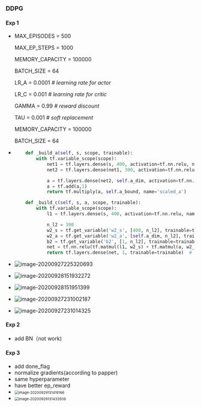 ### DDPG

#### Exp 1

- MAX_EPISODES = 500

  MAX_EP_STEPS = 1000

  MEMORY_CAPACITY = 100000

  BATCH_SIZE = 64

  LR_A = 0.0001  *# learning rate for actor*

  LR_C = 0.001  *# learning rate for critic*

  GAMMA = 0.99   *# reward discount*

  TAU = 0.001   *# soft replacement*

  MEMORY_CAPACITY = 100000

  BATCH_SIZE = 64

- ```python
      def _build_a(self, s, scope, trainable):
          with tf.variable_scope(scope):
              net1 = tf.layers.dense(s, 400, activation=tf.nn.relu, name='l1', trainable=trainable)
              net2 = tf.layers.dense(net1, 300, activation=tf.nn.relu, name='l2', trainable=trainable)
  
              a = tf.layers.dense(net2, self.a_dim, activation=tf.nn.tanh, name='a', trainable=trainable)
              a = tf.add(a,1)
              return tf.multiply(a, self.a_bound, name='scaled_a')
  
      def _build_c(self, s, a, scope, trainable):
          with tf.variable_scope(scope):
              l1 = tf.layers.dense(s, 400, activation=tf.nn.relu, name='l1', trainable=trainable)
  
              n_l2 = 300
              w2_s = tf.get_variable('w2_s', [400, n_l2], trainable=trainable)
              w2_a = tf.get_variable('w2_a', [self.a_dim, n_l2], trainable=trainable)
              b2 = tf.get_variable('b2', [1, n_l2], trainable=trainable)
              net = tf.nn.relu(tf.matmul(l1, w2_s) + tf.matmul(a, w2_a) + b2)
              return tf.layers.dense(net, 1, trainable=trainable)  # Q(s,a)
  ```


- ![image-20200927225320693](C:\Users\Admin\AppData\Roaming\Typora\typora-user-images\image-20200927225320693.png)
- ![image-20200928151932272](C:\Users\Admin\AppData\Roaming\Typora\typora-user-images\image-20200928151932272.png)
- ![image-20200928151951399](C:\Users\Admin\AppData\Roaming\Typora\typora-user-images\image-20200928151951399.png)
- ![image-20200927231002187](C:\Users\Admin\AppData\Roaming\Typora\typora-user-images\image-20200927231002187.png)
- ![image-20200927231014325](C:\Users\Admin\AppData\Roaming\Typora\typora-user-images\image-20200927231014325.png)

#### Exp 2

- add BN（not work)

#### Exp 3

- add done_flag
- normalize gradients(according to papper)
- same hyperparameter
- have better ep_reward
- <img src="C:\Users\Admin\AppData\Roaming\Typora\typora-user-images\image-20200929131419166.png" alt="image-20200929131419166" style="zoom: 67%;" />
- <img src="C:\Users\Admin\AppData\Roaming\Typora\typora-user-images\image-20200929131433509.png" alt="image-20200929131433509" style="zoom:67%;" />